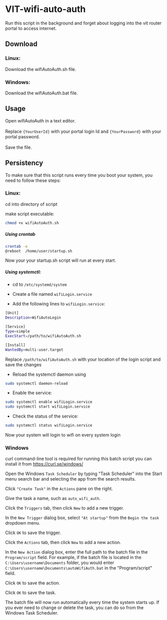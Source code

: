 # VIT-wifi-auto-auth

Run this script in the background and forget about logging into the vit router portal to access internet.

## Download

### Linux:
Download the wifiAutoAuth.sh file.

### Windows:
Download the wifiAutoAuth.bat file.

## Usage

Open wifiAutoAuth in a text editor. \
\
Replace ```{YourUserId}``` with your portal login Id and ```{YourPassword}``` with your portal password. \
\
Save the file.


## Persistency 

To make sure that this script runs every time you boot your system, you need to follow these steps: 

### Linux:

cd into directory of script 

make script executable:
```sh
chmod +x wifiAutoAuth.sh
```


##### Using crontab

```sh
crontab -e
@reboot  /home/user/startup.sh
```
Now your your startup.sh script will run at every start.

##### Using systemctl:

- cd to `/etc/systemd/system`

- Create a file named `wifiLogin.service`
- Add the following lines to `wifiLogin.service`:
```sh
[Unit]
Description=WifiAutoLogin

[Service]
Type=simple
ExecStart=/path/to/wifiAutoAuth.sh

[Install]
WantedBy=multi-user.target
```
Replace `/path/to/wifiAutoAuth.sh` with your location of the login script and save the changes

- Reload the systemctl daemon using 
```sh
sudo systemctl daemon-reload
```

- Enable the service:
```sh
sudo systemctl enable wifiLogin.service
sudo systemctl start wifiLogin.service
```
- Check the status of the service:
```sh
sudo systemctl status wifiLogin.service
```
Now your system will login to wifi on every system login


### Windows
curl command-line tool is required for running this batch script
you can install it from https://curl.se/windows/

Open the Windows ``Task Scheduler`` by typing "Task Scheduler" into the Start menu search bar and selecting the app from the search results.

Click ``"Create Task"`` in the ``Actions`` pane on the right.

Give the task a name, such as ``auto_wifi_auth``.

Click the ``Triggers`` tab, then click ``New`` to add a new trigger.

In the ``New Trigger`` dialog box, select ``"At startup"`` from the ``Begin the task`` dropdown menu.

Click ``OK`` to save the trigger.

Click the ``Actions`` tab, then click ``New`` to add a new action.

In the ``New Action`` dialog box, enter the full path to the batch file in the ``Program/script`` field. For example, if the batch file is located in the ``C:\Users\username\Documents`` folder, you would enter ``C:\Users\username\Documents\autoWifiAuth.bat`` in the "Program/script" field.

Click ``OK`` to save the action.

Click ``OK`` to save the task.

The batch file will now run automatically every time the system starts up. If you ever need to change or delete the task, you can do so from the Windows Task Scheduler.

